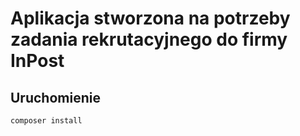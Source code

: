 # Aplikacja stworzona na potrzeby zadania rekrutacyjnego do firmy InPost

## Uruchomienie

`composer install`

